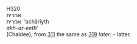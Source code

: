 <body>
  <p>H320<br>  אחרית  <br> אַחֲרִיתּ  ‎  ‘achărı̂yth  <br><i>akh-ar-eeth‘ </i><br>(Chaldee); from <a href="h0311.htm">311</a>  the same as <a href="h0319.htm">319</a>  <i>later: - </i>latter.<br></p>
 </body>